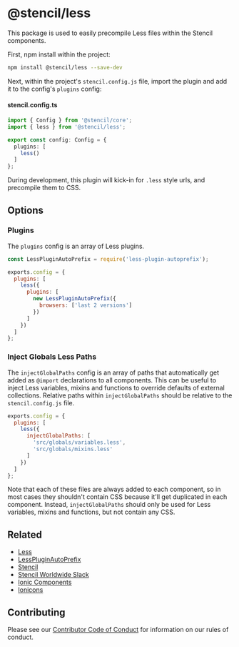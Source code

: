 # @stencil/less

This package is used to easily precompile Less files within the Stencil components.

First, npm install within the project:

```bash
npm install @stencil/less --save-dev
```

Next, within the project's `stencil.config.js` file, import the plugin and add it to the config's `plugins` config:

#### stencil.config.ts
```ts
import { Config } from '@stencil/core';
import { less } from '@stencil/less';

export const config: Config = {
  plugins: [
    less()
  ]
};
```

During development, this plugin will kick-in for `.less` style urls, and precompile them to CSS.

## Options

### Plugins

The `plugins` config is an array of Less plugins.

```js
const LessPluginAutoPrefix = require('less-plugin-autoprefix');

exports.config = {
  plugins: [
    less({
      plugins: [
        new LessPluginAutoPrefix({
          browsers: ['last 2 versions']
        })
      ]
    })
  ]
};
```

### Inject Globals Less Paths

The `injectGlobalPaths` config is an array of paths that automatically get added as `@import` declarations to all components. This can be useful to inject Less variables, mixins and functions to override defaults of external collections. Relative paths within `injectGlobalPaths` should be relative to the `stencil.config.js` file.

```js
exports.config = {
  plugins: [
    less({
      injectGlobalPaths: [
        'src/globals/variables.less',
        'src/globals/mixins.less'
      ]
    })
  ]
};
```

Note that each of these files are always added to each component, so in most cases they shouldn't contain CSS because it'll get duplicated in each component. Instead, `injectGlobalPaths` should only be used for Less variables, mixins and functions, but not contain any CSS.

## Related

* [Less](https://www.npmjs.com/package/less)
* [LessPluginAutoPrefix](https://www.npmjs.com/package/less-plugin-autoprefix)
* [Stencil](https://stenciljs.com/)
* [Stencil Worldwide Slack](https://stencil-worldwide.slack.com)
* [Ionic Components](https://www.npmjs.com/package/@ionic/core)
* [Ionicons](http://ionicons.com/)

## Contributing

Please see our [Contributor Code of Conduct](https://github.com/ionic-team/ionic/blob/master/CODE_OF_CONDUCT.md) for information on our rules of conduct.
